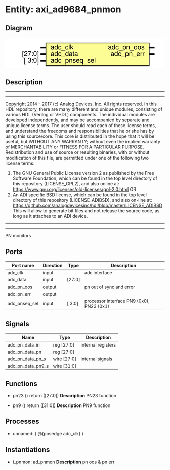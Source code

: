 # Entity: axi_ad9684_pnmon

## Diagram

![Diagram](axi_ad9684_pnmon.svg "Diagram")
## Description

***************************************************************************
 ***************************************************************************
 Copyright 2014 - 2017 (c) Analog Devices, Inc. All rights reserved.
 In this HDL repository, there are many different and unique modules, consisting
 of various HDL (Verilog or VHDL) components. The individual modules are
 developed independently, and may be accompanied by separate and unique license
 terms.
 The user should read each of these license terms, and understand the
 freedoms and responsibilities that he or she has by using this source/core.
 This core is distributed in the hope that it will be useful, but WITHOUT ANY
 WARRANTY; without even the implied warranty of MERCHANTABILITY or FITNESS FOR
 A PARTICULAR PURPOSE.
 Redistribution and use of source or resulting binaries, with or without modification
 of this file, are permitted under one of the following two license terms:
   1. The GNU General Public License version 2 as published by the
      Free Software Foundation, which can be found in the top level directory
      of this repository (LICENSE_GPL2), and also online at:
      <https://www.gnu.org/licenses/old-licenses/gpl-2.0.html>
 OR
   2. An ADI specific BSD license, which can be found in the top level directory
      of this repository (LICENSE_ADIBSD), and also on-line at:
      https://github.com/analogdevicesinc/hdl/blob/master/LICENSE_ADIBSD
      This will allow to generate bit files and not release the source code,
      as long as it attaches to an ADI device.
 ***************************************************************************
 ***************************************************************************
 PN monitors
 
## Ports

| Port name     | Direction | Type   | Description                               |
| ------------- | --------- | ------ | ----------------------------------------- |
| adc_clk       | input     |        | adc interface                             |
| adc_data      | input     | [27:0] |                                           |
| adc_pn_oos    | output    |        | pn out of sync and error                  |
| adc_pn_err    | output    |        |                                           |
| adc_pnseq_sel | input     | [ 3:0] | processor interface PN9 (0x0), PN23 (0x1) |
## Signals

| Name              | Type           | Description         |
| ----------------- | -------------- | ------------------- |
| adc_pn_data_in    | reg     [27:0] | internal registers  |
| adc_pn_data_pn    | reg     [27:0] |                     |
| adc_pn_data_pn_s  | wire [27:0]    | internal signals    |
| adc_pn_data_pn9_s | wire [31:0]    |                     |
## Functions
- pn23 <font id="function_arguments">()</font> <font id="function_return">return ([27:0])</font>
**Description**
PN23 function

- pn9 <font id="function_arguments">()</font> <font id="function_return">return ([31:0])</font>
**Description**
PN9 function

## Processes
- unnamed: ( @(posedge adc_clk) )
## Instantiations

- i_pnmon: ad_pnmon
**Description**
pn oos & pn err

